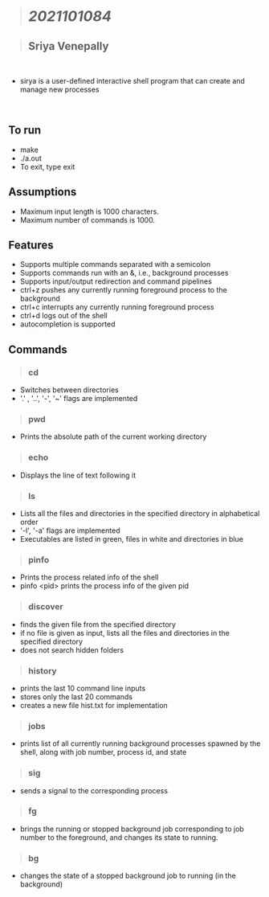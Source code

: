 ># *2021101084*

>## Sriya Venepally 
<br>

* sirya is a user-defined interactive shell program that can create and manage new processes
<br>

## To run
* make
* ./a.out
* To exit, type exit

## Assumptions

* Maximum input length is 1000 characters.
* Maximum number of commands is 1000.

## Features
* Supports multiple commands separated with a semicolon
* Supports commands run with an &, i.e., background processes
* Supports input/output redirection and command pipelines
* ctrl+z pushes any currently running foreground process to the background
* ctrl+c interrupts any currently running foreground process
* ctrl+d logs out of the shell
* autocompletion is supported

## Commands
>### cd
* Switches between directories
* '.' , '..', '-', '~' flags are implemented
>### pwd
* Prints the absolute path of the current working directory
>### echo
* Displays the line of text following it
>### ls
* Lists all the files and directories in  the specified directory in alphabetical order
* '-l', '-a' flags are implemented
* Executables are listed in green, files in white and directories in blue
>### pinfo
* Prints the process related info of the shell
* pinfo \<pid> prints the process info of the given pid
>### discover
* finds the given file from the specified directory 
* if no file is given as input, lists all the files and directories in the specified directory
* does not search hidden folders
>### history
* prints the last 10 command line inputs
* stores only the last 20 commands
* creates a new file hist.txt for implementation
>### jobs
* prints list of all currently running background processes spawned by the shell, along with job number, process id, and state
>### sig
* sends a signal to the corresponding process
>### fg
* brings the running or stopped background job corresponding to job number to the foreground, and changes
its state to running.
>### bg
* changes the state of a stopped background job to running (in the background)